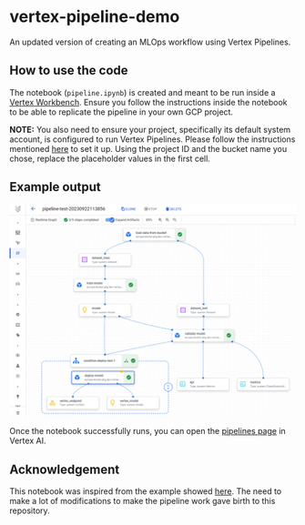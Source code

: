 # vertex-pipeline-demo
An updated version of creating an MLOps workflow using Vertex Pipelines.

## How to use the code
The notebook (`pipeline.ipynb`) is created and meant to be run inside a [Vertex Workbench](https://cloud.google.com/vertex-ai/docs/workbench/introduction). Ensure you follow the instructions inside the notebook to be able to replicate the pipeline in your own GCP project.

**NOTE:** You also need to ensure your project, specifically its default system account, is configured to run Vertex Pipelines. Please follow the instructions mentioned [here](https://cloud.google.com/vertex-ai/docs/pipelines/configure-project) to set it up. Using the project ID and the bucket name you chose, replace the placeholder values in the first cell.

## Example output
![An example pipeline run.](success.png)

Once the notebook successfully runs, you can open the [pipelines page](https://console.cloud.google.com/vertex-ai/locations/eu-west4/pipelines/runs/) in Vertex AI.

## Acknowledgement
This notebook was inspired from the example showed [here](https://github.com/anabild/mlops/blob/main/notebook/ExampleWine.ipynb). The need to make a lot of modifications to make the pipeline work gave birth to this repository.
